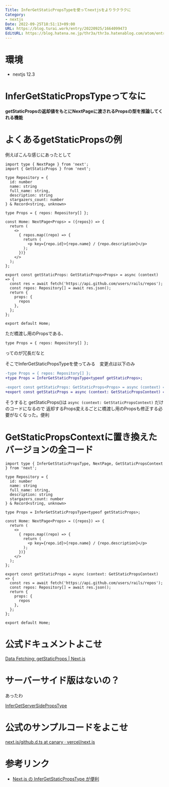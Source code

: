 ```yaml
---
Title: InferGetStaticPropsTypeを使ってnextjsをよりラクラクに
Category:
- nextjs
Date: 2022-09-25T18:51:13+09:00
URL: https://blog.turai.work/entry/20220925/1664099473
EditURL: https://blog.hatena.ne.jp/thr3a/thr3a.hatenablog.com/atom/entry/4207112889921600799
---
```


# 環境

- nextjs 12.3

# InferGetStaticPropsTypeってなに

**getStaticPropsの返却値をもとにNextPageに渡されるPropsの型を推論してくれる機能**

# よくあるgetStaticPropsの例

例えばこんな感じにあったとして

```tsx
import type { NextPage } from 'next';
import { GetStaticProps } from 'next';

type Repository = {
  id: number
  name: string
  full_name: string,
  description: string
  stargazers_count: number
} & Record<string, unknown>

type Props = { repos: Repository[] };

const Home: NextPage<Props> = ({repos}) => {
  return (
    <>
      { repos.map((repo) => {
        return (
          <p key={repo.id}>{repo.name} / {repo.description}</p>
        );
      })}
    </>
  );
};

export const getStaticProps: GetStaticProps<Props> = async (context) => {
  const res = await fetch('https://api.github.com/users/rails/repos');
  const repos: Repository[] = await res.json();
  return {
    props: {
      repos
    },
  };
};

export default Home;
```

ただ橋渡し用のPropsである、

```tsx
type Props = { repos: Repository[] };
```

ってのが冗長だなと

そこでInferGetStaticPropsTypeを使ってみる　変更点は以下のみ

```diff
-type Props = { repos: Repository[] };
+type Props = InferGetStaticPropsType<typeof getStaticProps>;
 
-export const getStaticProps: GetStaticProps<Props> = async (context) => {
+export const getStaticProps = async (context: GetStaticPropsContext) => {
```

そうすると getStaticProps()は `async (context: GetStaticPropsContext)` だけのコードになるので
返却するProps変えるごとに橋渡し用のPropsも修正する必要がなくなった。便利

# GetStaticPropsContextに置き換えたバージョンの全コード

```tsx
import type { InferGetStaticPropsType, NextPage, GetStaticPropsContext } from 'next';

type Repository = {
  id: number
  name: string
  full_name: string,
  description: string
  stargazers_count: number
} & Record<string, unknown>

type Props = InferGetStaticPropsType<typeof getStaticProps>;

const Home: NextPage<Props> = ({repos}) => {
  return (
    <>
      { repos.map((repo) => {
        return (
          <p key={repo.id}>{repo.name} / {repo.description}</p>
        );
      })}
    </>
  );
};

export const getStaticProps = async (context: GetStaticPropsContext) => {
  const res = await fetch('https://api.github.com/users/rails/repos');
  const repos: Repository[] = await res.json();
  return {
    props: {
      repos
    },
  };
};

export default Home;
```

# 公式ドキュメントよこせ

[Data Fetching: getStaticProps | Next.js](https://nextjs.org/docs/api-reference/data-fetching/get-static-props#getstaticprops-with-typescript)

# サーバーサイド版はないの？

あったわ

[InferGetServerSidePropsType](https://www.google.co.jp/search?q=InferGetServerSidePropsType)

# 公式のサンプルコードをよこせ

[next.js/github.d.ts at canary · vercel/next.js](https://github.com/vercel/next.js/blob/canary/examples/data-fetch/types/github.d.ts)

# 参考リンク

- [Next.js の InferGetStaticPropsType が便利](https://zenn.dev/catnose99/articles/7201a6c56d3c88)
